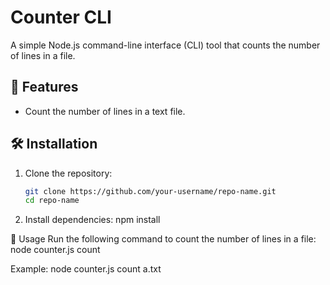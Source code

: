 # Counter CLI

A simple Node.js command-line interface (CLI) tool that counts the number of lines in a file.

## 📌 Features
- Count the number of lines in a text file.

## 🛠 Installation
1. Clone the repository:
   ```bash
   git clone https://github.com/your-username/repo-name.git
   cd repo-name
2. Install dependencies:
   npm install
   
🚀 Usage
Run the following command to count the number of lines in a file:
node counter.js count <filename>

Example:
node counter.js count a.txt


